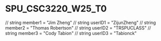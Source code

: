 # SPU_CSC3220_W25_T0
// string member1 = "Jim Zheng"
// string userID1 = "ZijunZheng"
// string member2 = "Thomas Robertson"
// string userID2 = "TRSPUCLASS"
// string member3 = "Cody Tabion"
// string userID3 = "Tabionck"
